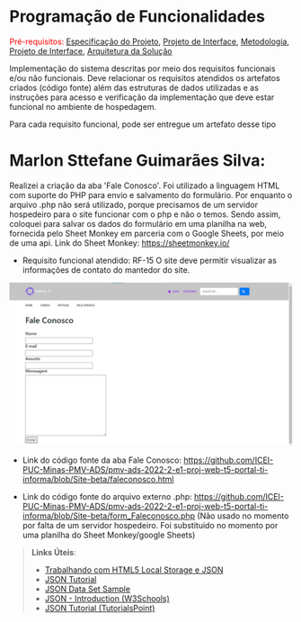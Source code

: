 # Programação de Funcionalidades

<span style="color:red">Pré-requisitos: <a href="2-Especificação do Projeto.md"> Especificação do Projeto</a></span>, <a href="3-Projeto de Interface.md"> Projeto de Interface</a>, <a href="4-Metodologia.md"> Metodologia</a>, <a href="3-Projeto de Interface.md"> Projeto de Interface</a>, <a href="5-Arquitetura da Solução.md"> Arquitetura da Solução</a>

Implementação do sistema descritas por meio dos requisitos funcionais e/ou não funcionais. Deve relacionar os requisitos atendidos os artefatos criados (código fonte) além das estruturas de dados utilizadas e as instruções para acesso e verificação da implementação que deve estar funcional no ambiente de hospedagem.

Para cada requisito funcional, pode ser entregue um artefato desse tipo

 # Marlon Sttefane Guimarães Silva:
 Realizei a criação da aba 'Fale Conosco'. Foi utilizado a linguagem HTML com suporte do PHP para envio e salvamento do formulário.
 Por enquanto o arquivo .php não será utilizado, porque precisamos de um servidor hospedeiro para o site funcionar com o php e não o temos. Sendo assim, coloquei para salvar os dados do formulário em uma planilha na web, fornecida pelo Sheet Monkey em parceria com o Google Sheets, por meio de uma api.
 Link do Sheet Monkey: https://sheetmonkey.io/
 
- Requisito funcional atendido: RF-15 O site deve permitir visualizar as informações de contato
do mantedor do site.

![Fale Conosco](img/FaleConoscoPrintNew.jpg)

- Link do código fonte da aba Fale Conosco: https://github.com/ICEI-PUC-Minas-PMV-ADS/pmv-ads-2022-2-e1-proj-web-t5-portal-ti-informa/blob/Site-beta/faleconosco.html

- Link do código fonte do arquivo externo .php: https://github.com/ICEI-PUC-Minas-PMV-ADS/pmv-ads-2022-2-e1-proj-web-t5-portal-ti-informa/blob/Site-beta/form_Faleconosco.php
(Não usado no momento por falta de um servidor hospedeiro. Foi substituido no momento por uma planilha do Sheet Monkey/google Sheets)



> **Links Úteis**:
>
> - [Trabalhando com HTML5 Local Storage e JSON](https://www.devmedia.com.br/trabalhando-com-html5-local-storage-e-json/29045)
> - [JSON Tutorial](https://www.w3resource.com/JSON)
> - [JSON Data Set Sample](https://opensource.adobe.com/Spry/samples/data_region/JSONDataSetSample.html)
> - [JSON - Introduction (W3Schools)](https://www.w3schools.com/js/js_json_intro.asp)
> - [JSON Tutorial (TutorialsPoint)](https://www.tutorialspoint.com/json/index.htm)
